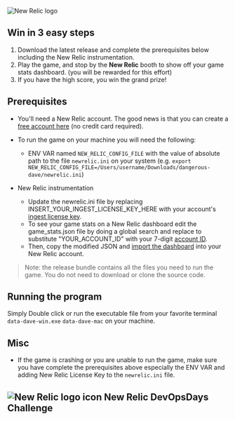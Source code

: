 ![New Relic logo](https://newrelic.com/static-assets/images/logo/nr-logo-50vh.png)

## Win in 3 easy steps
1. Download the latest release and complete the prerequisites below including the New Relic instrumentation.
2. Play the game, and stop by the **New Relic** booth to show off your game stats dashboard. (you will be rewarded for this effort)
3. If you have the high score, you win the grand prize!

## Prerequisites

- You'll need a New Relic account. The good news is that you can create a [free account here](https://newrelic.com/signup) (no credit card required).
- To run the game on your machine you will need the following:
  - ENV VAR named `NEW_RELIC_CONFIG_FILE` with the value of absolute path to the file `newrelic.ini` on your system (e.g. `export NEW_RELIC_CONFIG_FILE=/Users/username/Downloads/dangerous-dave/newrelic.ini`)
  
- New Relic instrumentation
  - Update the newrelic.ini file by replacing INSERT_YOUR_INGEST_LICENSE_KEY_HERE with your account's [ingest license key](https://docs.newrelic.com/docs/apis/intro-apis/new-relic-api-keys/).
  - To see your game stats on a New Relic dashboard edit the game_stats.json file by doing a global search and replace to substitute "YOUR_ACCOUNT_ID" with your 7-digit [account ID](https://docs.newrelic.com/docs/accounts/accounts-billing/account-structure/account-id/). 
  - Then, copy the modified JSON and [import the dashboard](https://docs.newrelic.com/docs/query-your-data/explore-query-data/dashboards/introduction-dashboards/#dashboards-import) into your New Relic account.

> Note: the release bundle contains all the files you need to run the game. You do not need to download or clone the source code.

## Running the program

Simply Double click or run the executable file from your favorite terminal `data-dave-win.exe` `data-dave-mac` on your machine.

## Misc

- If the game is crashing or you are unable to run the game, make sure you have complete the prerequisites above especially the ENV VAR and adding New Relic License Key to the `newrelic.ini` file.

## ![New Relic logo icon](https://newrelic.com/static-assets/images/icons/avatar-newrelic.png) New Relic DevOpsDays Challenge


